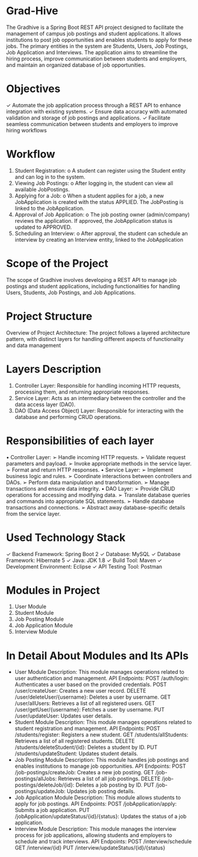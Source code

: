 # Grad-Hive
The Gradhive is a Spring Boot REST API project designed to facilitate the 
management of campus job postings and student applications. It allows institutions to post 
job opportunities and enables students to apply for these jobs. The primary entities in the 
system are Students, Users, Job Postings, Job Application and Interviews. The application 
aims to streamline the hiring process, improve communication between students and 
employers, and maintain an organized database of job opportunities.

# Objectives
✓ Automate the job application process through a REST API to enhance integration with 
existing systems.
✓ Ensure data accuracy with automated validation and storage of job postings and 
applications.
✓ Facilitate seamless communication between students and employers to improve hiring 
workflows

# Workflow
1. Student Registration:
o A student can register using the Student entity and can log in to the system.
2. Viewing Job Postings:
o After logging in, the student can view all available JobPostings.
3. Applying for a Job:
o When a student applies for a job, a new JobApplication is created with the 
status APPLIED. The JobPosting is linked to the JobApplication.
4. Approval of Job Application:
o The job posting owner (admin/company) reviews the application. If 
approved, the JobApplication status is updated to APPROVED.
5. Scheduling an Interview:
o After approval, the student can schedule an interview by creating an 
Interview entity, linked to the JobApplication

# Scope of the Project
The scope of Gradhive involves developing a REST API to manage 
job postings and student applications, including functionalities for handling Users, Students, 
Job Postings, and Job Applications.

# Project Structure
Overview of Project Architecture: The project follows a layered architecture pattern, with 
distinct layers for handling different aspects of functionality and data management

# Layers Description
1. Controller Layer: Responsible for handling incoming HTTP requests, processing them, 
and returning appropriate responses.
2. Service Layer: Acts as an intermediary between the controller and the data access layer 
(DAO).
3. DAO (Data Access Object) Layer: Responsible for interacting with the database and 
performing CRUD operations.

# Responsibilities of each layer
• Controller Layer:
➢ Handle incoming HTTP requests.
➢ Validate request parameters and payload.
➢ Invoke appropriate methods in the service layer.
➢ Format and return HTTP responses.
• Service Layer:
➢ Implement business logic and rules.
➢ Coordinate interactions between controllers and DAOs.
➢ Perform data manipulation and transformation.
➢ Manage transactions and ensure data integrity.
• DAO Layer:
➢ Provide CRUD operations for accessing and modifying data.
➢ Translate database queries and commands into appropriate SQL statements.
➢ Handle database transactions and connections.
➢ Abstract away database-specific details from the service layer.

# Used Technology Stack
✓ Backend Framework: Spring Boot 2
✓ Database: MySQL
✓ Database Framework: Hibernate 5
✓ Java: JDK 1.8
✓ Build Tool: Maven
✓ Development Environment: Eclipse
✓ API Testing Tool: Postman

# Modules in Project
1. User Module
2. Student Module
3. Job Posting Module
4. Job Application Module
5. Interview Module

# In Detail About Modules and Its APIs
* User Module
Description: This module manages operations related to user authentication and 
management.
API Endpoints:
POST /auth/login: Authenticates a user based on the provided credentials.
POST /user/createUser: Creates a new user record.
DELETE /user/deleteUser/{username}: Deletes a user by username.
GET /user/allUsers: Retrieves a list of all registered users.
GET /user/getUser/{username}: Fetches a user by username.
PUT /user/updateUser: Updates user details.
* Student Module
Description: This module manages operations related to student registration and 
management.
API Endpoints:
POST /students/register: Registers a new student.
GET /students/allStudents: Retrieves a list of all registered students.
DELETE /students/deleteStudent/{id}: Deletes a student by ID.
PUT /students/updateStudent: Updates student details.
* Job Posting Module
Description: This module handles job postings and enables institutions to manage job 
opportunities.
API Endpoints:
POST /job-postings/createJob: Creates a new job posting.
GET /job-postings/allJobs: Retrieves a list of all job postings.
DELETE /job-postings/deleteJob/{id}: Deletes a job posting by ID.
PUT /job-postings/updateJob: Updates job posting details.
* Job Application Module
Description: This module allows students to apply for job postings.
API Endpoints:
POST /jobApplication/apply: Submits a job application.
PUT /jobApplication/updateStatus/{id}/{status}: Updates the status of a job application.
* Interview Module
Description: This module manages the interview process for job applications, allowing 
students and employers to schedule and track interviews.
API Endpoints:
POST /interview/schedule
GET /interview/{id}
PUT /interview/updateStatus/{id}/{status}


